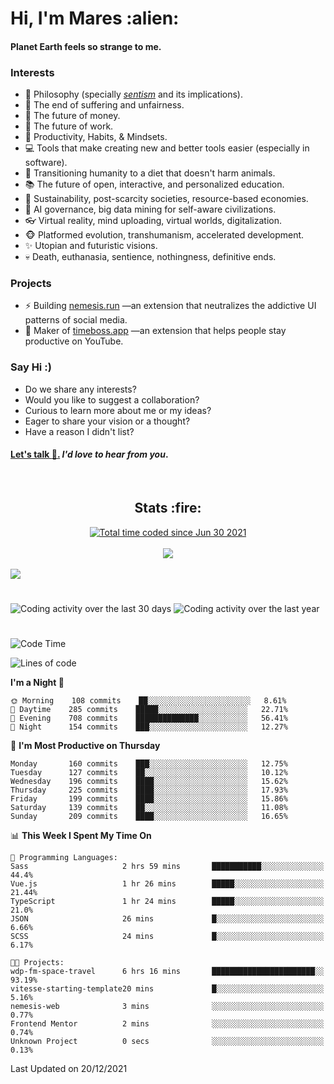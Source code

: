 <h1>Hi, I'm Mares :alien:</h1>

#### Planet Earth feels so strange to me.

### **Interests**

- 🌊 Philosophy (specially [_sentism_][sentismmedium] and its implications).
- 🎯 The end of suffering and unfairness.
- 💸 The future of money.
- 💼 The future of work.
- 🧠 Productivity, Habits, & Mindsets.
- 💻 Tools that make creating new and better tools easier (especially in software).
- 🥗 Transitioning humanity to a diet that doesn't harm animals.
- 📚 The future of open, interactive, and personalized education.
- 🌱 Sustainability, post-scarcity societies, resource-based economies.
- 🤖 AI governance, big data mining for self-aware civilizations.
- 👓 Virtual reality, mind uploading, virtual worlds, digitalization.
- 🐵 Platformed evolution, transhumanism, accelerated development.
- ✨ Utopian and futuristic visions.
- 💀 Death, euthanasia, sentience, nothingness, definitive ends.


### **Projects**

- ⚡ Building [nemesis.run](https://nemesis.run) —an extension that neutralizes the addictive UI patterns of social media.
- 💎 Maker of [timeboss.app](https://timeboss.app) —an extension that helps people stay productive on YouTube.


### **Say Hi :)**

- Do we share any interests?
- Would you like to suggest a collaboration?
- Curious to learn more about me or my ideas?
- Eager to share your vision or a thought?
- Have a reason I didn't list?

#### [Let's talk :wave:.](mailto:mareszhar@gmail.com) _I'd love to hear from you_.

[sentismmedium]: https://medium.com/@mareszhar/born-a-prisoner-a-reflection-about-life-its-struggles-and-a-plan-to-escape-d8566ce9b026

<br>

<h2 align="center">Stats :fire:</h2>

<div align="center">
  <a href="https://wakatime.com/@cfdc0e0d-4860-4b62-9ff0-cb659185525e">
    <img src="https://wakatime.com/badge/user/cfdc0e0d-4860-4b62-9ff0-cb659185525e.svg" alt="Total time coded since Jun 30 2021" />
  </a>
</div>

<br>

<div align="center">
  <img src="https://github-readme-streak-stats.herokuapp.com?user=mareszhar&theme=black-ice&hide_border=true&stroke=FFFFFF15&ring=DF8FFE&fire=DF8FFE&currStreakLabel=DF8FFE&background=1A232A&currStreakNum=86FFAB&dates=B1AAB3FF">
</div>

<!-- Add or remove this: &dates=B1AAB3FF at the end of the streak stats URL if they get bugged and aren't updating -->

<br>

<img src="https://activity-graph.herokuapp.com/graph?username=mareszhar&theme=nord&bg_color=00000000&color=979797&line=DF8FFE&point=00000000&area=true&hide_border=true">

<br>

<h1></h1>

<img src="https://wakatime.com/share/@mares/5df0ff02-9c79-41b4-b540-51dc9c65a57b.svg" alt="Coding activity over the last 30 days" />
<img src="https://wakatime.com/share/@mares/ea89ba71-f374-40af-930c-e0655909fe37.svg" alt="Coding activity over the last year" />

<h1></h1>

<!--START_SECTION:waka-->
![Code Time](http://img.shields.io/badge/Code%20Time-378%20hrs%205%20mins-blue)

![Lines of code](https://img.shields.io/badge/From%20Hello%20World%20I%27ve%20Written-126%20Thousand%20lines%20of%20code-blue)

**I'm a Night 🦉** 

```text
🌞 Morning    108 commits    ██░░░░░░░░░░░░░░░░░░░░░░░   8.61% 
🌆 Daytime    285 commits    █████░░░░░░░░░░░░░░░░░░░░   22.71% 
🌃 Evening    708 commits    ██████████████░░░░░░░░░░░   56.41% 
🌙 Night      154 commits    ███░░░░░░░░░░░░░░░░░░░░░░   12.27%

```
📅 **I'm Most Productive on Thursday** 

```text
Monday       160 commits    ███░░░░░░░░░░░░░░░░░░░░░░   12.75% 
Tuesday      127 commits    ██░░░░░░░░░░░░░░░░░░░░░░░   10.12% 
Wednesday    196 commits    ████░░░░░░░░░░░░░░░░░░░░░   15.62% 
Thursday     225 commits    ████░░░░░░░░░░░░░░░░░░░░░   17.93% 
Friday       199 commits    ████░░░░░░░░░░░░░░░░░░░░░   15.86% 
Saturday     139 commits    ██░░░░░░░░░░░░░░░░░░░░░░░   11.08% 
Sunday       209 commits    ████░░░░░░░░░░░░░░░░░░░░░   16.65%

```


📊 **This Week I Spent My Time On** 

```text
💬 Programming Languages: 
Sass                     2 hrs 59 mins       ███████████░░░░░░░░░░░░░░   44.4% 
Vue.js                   1 hr 26 mins        █████░░░░░░░░░░░░░░░░░░░░   21.44% 
TypeScript               1 hr 24 mins        █████░░░░░░░░░░░░░░░░░░░░   21.0% 
JSON                     26 mins             █░░░░░░░░░░░░░░░░░░░░░░░░   6.66% 
SCSS                     24 mins             █░░░░░░░░░░░░░░░░░░░░░░░░   6.17%

🐱‍💻 Projects: 
wdp-fm-space-travel      6 hrs 16 mins       ███████████████████████░░   93.19% 
vitesse-starting-template20 mins             █░░░░░░░░░░░░░░░░░░░░░░░░   5.16% 
nemesis-web              3 mins              ░░░░░░░░░░░░░░░░░░░░░░░░░   0.77% 
Frontend Mentor          2 mins              ░░░░░░░░░░░░░░░░░░░░░░░░░   0.74% 
Unknown Project          0 secs              ░░░░░░░░░░░░░░░░░░░░░░░░░   0.13%

```


 Last Updated on 20/12/2021
<!--END_SECTION:waka-->
